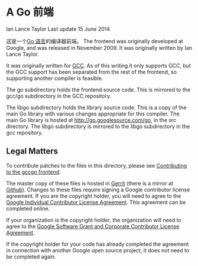 # A Go 前端

Ian Lance Taylor
Last update 15 June 2014

这是一个[Go 语言](http://golang.org/)的编译器前端。
The frontend was originally developed at Google, and was released in November 2009. 
It was originally written by Ian Lance Taylor.

It was originally written for [GCC](http://gcc.gnu.org/). As of this writing it only supports GCC, but the GCC support has been separated from the rest of the frontend, so supporting another compiler is feasible.

The go subdirectory holds the frontend source code. This is mirrored to the gcc/go subdirectory in the GCC repository.

The libgo subdirectory holds the library source code. This is a copy of the main Go library with various changes appropriate for this compiler. The main Go library is hosted at <http://go.googlesource.com/go>, in the src directory. The libgo subdirectory is mirrored to the libgo subdirectory in the gcc repository.

## Legal Matters

To contribute patches to the files in this directory, please see [Contributing to the gccgo frontend](http://golang.org/doc/gccgo_contribute.html).

The master copy of these files is hosted in [Gerrit](http://go.googlesource.com/gofrontend) (there is a mirror at [Github](http://github.com/golang/gofrontend)). Changes to these files require signing a Google contributor license agreement. If you are the copyright holder, you will need to agree to the [Google Individual Contributor License Agreement](http://code.google.com/legal/individual-cla-v1.0.html). This agreement can be completed online.

If your organization is the copyright holder, the organization will need to agree to the [Google Software Grant and Corporate Contributor License Agreement](http://code.google.com/legal/corporate-cla-v1.0.html).

If the copyright holder for your code has already completed the agreement in connection with another Google open source project, it does not need to be completed again.
